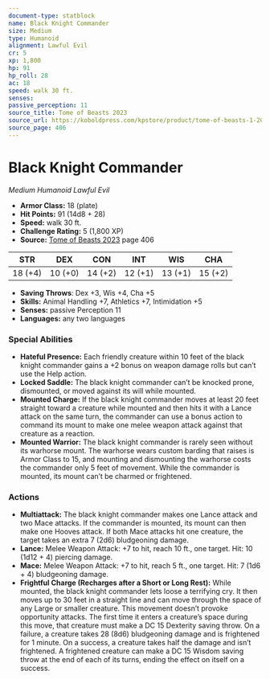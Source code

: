 ```yaml
---
document-type: statblock
name: Black Knight Commander
size: Medium
type: Humanoid
alignment: Lawful Evil
cr: 5
xp: 1,800
hp: 91
hp_roll: 28
ac: 18
speed: walk 30 ft.
senses: 
passive_perception: 11
source_title: Tome of Beasts 2023
source_url: https://koboldpress.com/kpstore/product/tome-of-beasts-1-2023-edition/
source_page: 406
---
```


# Black Knight Commander

*Medium* *Humanoid* *Lawful Evil*

- **Armor Class:** 18 (plate)
- **Hit Points:** 91 (14d8 + 28)
- **Speed:** walk 30 ft.
- **Challenge Rating:** 5 (1,800 XP)
- **Source:** [Tome of Beasts 2023](https://koboldpress.com/kpstore/product/tome-of-beasts-1-2023-edition/) page 406

| STR | DEX | CON | INT | WIS | CHA |
| --- | --- | --- | --- | --- | --- |
| 18 (+4) | 10 (+0) | 14 (+2) | 12 (+1) | 13 (+1) | 15 (+2) |

- **Saving Throws**: Dex +3, Wis +4, Cha +5
- **Skills:** Animal Handling +7, Athletics +7, Intimidation +5
- **Senses:** passive Perception 11
- **Languages:** any two languages

### Special Abilities

- **Hateful Presence:** Each friendly creature within 10 feet of the black knight commander gains a +2 bonus on weapon damage rolls but can’t use the Help action.
- **Locked Saddle:** The black knight commander can’t be knocked prone, dismounted, or moved against its will while mounted.
- **Mounted Charge:** If the black knight commander moves at least 20 feet straight toward a creature while mounted and then hits it with a Lance attack on the same turn, the commander can use a bonus action to command its mount to make one melee weapon attack against that creature as a reaction.
- **Mounted Warrior:** The black knight commander is rarely seen without its warhorse mount. The warhorse wears custom barding that raises is Armor Class to 15, and mounting and dismounting the warhorse costs the commander only 5 feet of movement. While the commander is mounted, its mount can’t be charmed or frightened.

### Actions

- **Multiattack:** The black knight commander makes one Lance attack and two Mace attacks. If the commander is mounted, its mount can then make one Hooves attack. If both Mace attacks hit one creature, the target takes an extra 7 (2d6) bludgeoning damage.
- **Lance:** Melee Weapon Attack: +7 to hit, reach 10 ft., one target. Hit: 10 (1d12 + 4) piercing damage.
- **Mace:** Melee Weapon Attack: +7 to hit, reach 5 ft., one target. Hit: 7 (1d6 + 4) bludgeoning damage.
- **Frightful Charge (Recharges after a Short or Long Rest):** While mounted, the black knight commander lets loose a terrifying cry. It then moves up to 30 feet in a straight line and can move through the space of any Large or smaller creature. This movement doesn’t provoke opportunity attacks. The first time it enters a creature’s space during this move, that creature must make a DC 15 Dexterity saving throw. On a failure, a creature takes 28 (8d6) bludgeoning damage and is frightened for 1 minute. On a success, a creature takes half the damage and isn’t frightened. A frightened creature can make a DC 15 Wisdom saving throw at the end of each of its turns, ending the effect on itself on a success.
